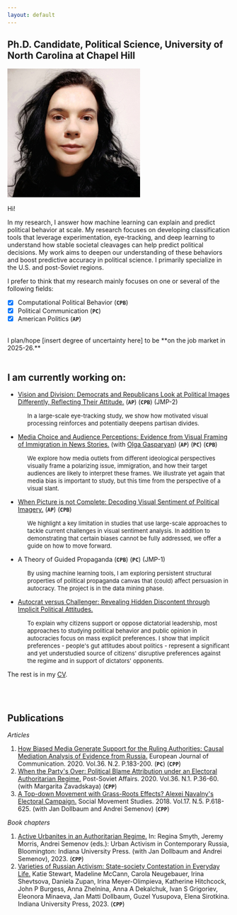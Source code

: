 ```yaml
---
layout: default
---
```


## Ph.D. Candidate, Political Science, University of North Carolina at Chapel Hill

<img class="profile-picture" src="sherlock.jpg">

Hi!

In my research, I answer how machine learning can explain and predict political behavior at scale. My research focuses on developing classification tools that leverage experimentation, eye-tracking, and deep learning to understand how stable societal cleavages can help predict political decisions. My work aims to deepen our understanding of these behaviors and boost predictive accuracy in political science. I primarily specialize in the U.S. and post-Soviet regions.


I prefer to think that my research mainly focuses on one or several of the following fields:

- [x] Computational Political Behavior (**``CPB``**)
- [x] Political Communication (**``PC``**)
- [x] American Politics (**``AP``**) 

<br/>
I plan/hope [insert degree of uncertainty here] to be **on the job market in 2025-26.**

<br/>
<br/>




## I am currently working on:


- [Vision and Division: Democrats and Republicans Look at Political Images
Differently, Reflecting Their Attitude.](http://olgasparyan.com/documents/202405_SG_VisionDivision.pdf) (**``AP``**) (**``CPB``**) (JMP-2)

<p style="margin-left: 45px;">  <font size="-1"> In a large-scale eye-tracking study, we show how motivated visual processing reinforces and potentially deepens partisan divides.  </font>  </p>
  
- [Media Choice and Audience Perceptions: Evidence from
Visual Framing of Immigration in News Stories.](https://www.dropbox.com/scl/fi/tcepn3ngtyg6sishdacn7/MediaBias2024.pdf?rlkey=wo5url36rf8diqnke0sb8me8k&st=ywastor4&dl=0) (with [Olga Gasparyan](https://olgasparyan.com/)) (**``AP``**) (**``PC``**) (**``CPB``**)   

<p style="margin-left: 45px;">  <font size="-1">  We explore how media outlets from different ideological perspectives visually frame a polarizing issue, immigration, and how their target audiences are likely to interpret these frames. We illustrate yet again that media bias is important to study, but this time from the perspective of a visual slant.  </font>  </p>
     
- [When Picture is not Complete: Decoding Visual Sentiment of Political Imagery.](https://www.dropbox.com/scl/fi/flrv2ufi60rwgtgpddc04/Gasparyan-Sirotkina-Visual-Sentiment.pdf?rlkey=squ4dh0vvgp5tfxkx3orqhrso&e=1&st=kw3chxsy&dl=0) (**``AP``**) (**``CPB``**)   

<p style="margin-left: 45px;">  <font size="-1"> We highlight a key limitation in studies that use large-scale approaches to tackle current challenges in visual sentiment analysis. In addition to demonstrating that certain biases cannot be fully addressed, we offer a guide on how to move forward.  </font>  </p>


- A Theory of Guided  Propaganda (**``CPB``**) (**``PC``**) (JMP-1)

<p style="margin-left: 45px;">  <font size="-1">  By using machine learning tools, I am exploring persistent structural properties of political propaganda canvas that (could) affect persuasion in autocracy. The project is in the data mining phase. </font> </p>

- [Autocrat versus Challenger: Revealing Hidden Discontent through Implicit Political Attitudes.](https://www.dropbox.com/scl/fi/nv2pwtfkpd6y5qwkrgclp/Sirotkina-Implicit-attitudes-VWAR.pdf?rlkey=xm133krd06ixvis3zrr1ozern&dl=0) 

<p style="margin-left: 45px;">  <font size="-1">  To explain why citizens support or oppose dictatorial leadership, most approaches to studying political behavior and public opinion in autocracies focus on mass explicit preferences. I show that implicit preferences - people's gut attitudes about politics - represent a significant and yet understudied source of citizens' disruptive preferences against the regime and in support of dictators' opponents.  </font> </p>

The rest is in my [CV](https://esirotkina.github.io/main/cv.pdf).
   
<br/>
<br/>


## Publications

*Articles*
1. [How Biased Media Generate Support for the Ruling Authorities: Causal Mediation Analysis of Evidence from Russia.](https://doi.org/10.1177/0267323120966840) European Journal of Communication. 2020. Vol.36. N.2.  P.183-200. (**``PC``**) (**``CPP``**) 
2. [When the Party's Over: Political Blame Attribution under an Electoral Authoritarian Regime.](https://www.tandfonline.com/doi/abs/10.1080/1060586X.2019.1639386) Post-Soviet Affairs. 2020. Vol.36. N.1. P.36-60. (with Margarita Zavadskaya) (**``CPP``**) 
3. [A Top-down Movement with Grass-Roots Effects? Alexei Navalny's Electoral Campaign.](https://www.tandfonline.com/doi/abs/10.1080/14742837.2018.1483228)
Social Movement Studies. 2018. Vol.17. N.5. P.618-625. (with Jan Dollbaum and Andrei Semenov) (**``CPP``**) 

*Book chapters*

1. [Active Urbanites in an Authoritarian Regime.](https://www.google.com/books/edition/Varieties_of_Russian_Activism/esisEAAAQBAJ?hl=en&gbpv=1&dq=info:JppBri1IavcJ:scholar.google.com&pg=PT247&printsec=frontcover) In: Regina Smyth, Jeremy Morris, Andrei Semenov (eds.): Urban Activism in Contemporary Russia, Bloomington: Indiana University Press. (with Jan Dollbaum and Andrei Semenov), 2023. (**``CPP``**) 
2. [Varieties of Russian Activism: State-society Contestation in Everyday Life.](https://www.google.com/books/edition/Varieties_of_Russian_Activism/esisEAAAQBAJ?hl=en&gbpv=0) Katie Stewart, Madeline McCann, Carola Neugebauer, Irina Shevtsova, Daniela Zupan, Irina Meyer-Olimpieva, Katherine Hitchcock, John P Burgess, Anna Zhelnina, Anna A Dekalchuk, Ivan S Grigoriev, Eleonora Minaeva, Jan Matti Dollbaum, Guzel Yusupova, Elena Sirotkina. Indiana University Press, 2023. (**``CPP``**)
